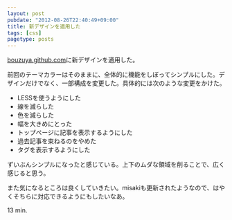 ```yaml
---
layout: post
pubdate: "2012-08-26T22:40:49+09:00"
title: 新デザインを適用した
tags: [css]
pagetype: posts
---
```

[bouzuya.github.com](http://bouzuya.github.com/)に新デザインを適用した。

前回のテーマカラーはそのままに、全体的に機能をしぼってシンプルにした。デザインだけでなく、一部構成を変更した。具体的には次のような変更をかけた。

- LESSを使うようにした
- 線を減らした
- 色を減らした
- 幅を大きめにとった
- トップページに記事を表示するようにした
- 過去記事を束ねるのをやめた
- タグを表示するようにした

ずいぶんシンプルになったと感じている。上下のムダな領域を削ることで、広く感じると思う。

また気になるところは良くしていきたい。misakiも更新されたようなので、はやくそちらに対応できるようにもしたいなあ。

13 min.
